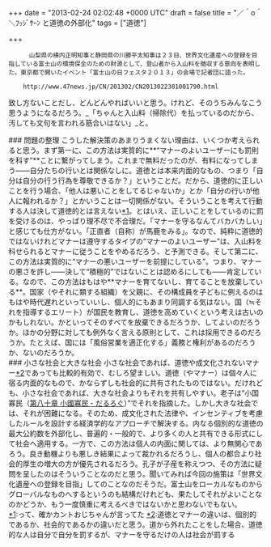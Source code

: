 
+++
date = "2013-02-24 02:02:48 +0000 UTC"
draft = false
title = "／＾o＾＼ﾌｯｼﾞｻｰﾝ と道徳の外部化"
tags = ["道徳"]

+++
>
        　山梨県の横内正明知事と静岡県の川勝平太知事は２３日、世界文化遺産への登録を目指している富士山の環境保全のための財源として、登山者から入山料を徴収する意向を表明した。東京都で開いたイベント「富士山の日フェスタ２０１３」の会場で記者団に語った。

        http://www.47news.jp/CN/201302/CN2013022301001790.html
    
致し方ないことだし、どんどんやればいいと思う。けれど、そのうちみんなこう思うようになるだろう。_「ちゃんと入山料（掃除代）を払っているのだから、汚しても文句を言われる筋合いはない」_と。

<div class="section">
    ### 問題の整理
    こうした解決策のあまりうまくない理由は、いくつか考えられると思う。まず第一に、この方法は実質的に**“マナーのよいユーザーにも罰則を科す”**ことに繋がってしまう。これまで無料だったのが、有料になってしまう――自分たちの行いとは関係なしに。道徳とは本来内面的なもの、つまり「自分は自分の行う行為を尊敬できるか？」ということだ。だから、道徳的に正しいことを行う場合、「他人は悪いことをしてるじゃないか」とか「自分の行いが他人に報われるか？」とかいうことは一切関係がない。そういうことを考えて行動する人は決して道徳的とは言えない<a href="#f-701ddd5b" name="fn-701ddd5b" title="って、確かカントおじちゃんが言ってた">*1</a>。とはいえ、正しいことをしているのに罰を受けるのは、やっぱり理不尽で不合理だ。「マナーを守るなんてバカバカしい」と感じても仕方がない。「正直者（自称）が馬鹿をみる」。なので、純粋に道徳的ではないけれどマナーは遵守するタイプの“マナーのよいユーザー”は、入山料を科せられるとマナーに従うことをやめるだろう、と予測できる。そして第二に、この方法は実質的に“マナーの悪いユーザーを前提にしている”。つまり、マナーの悪さを許し――決して“積極的”ではないことは認めるにしても――肯定している。なので、この方法はもはや**マナーを育てないし、育てることを放棄している**。国家（やそれに類する組織）を父親に、その構成員を子どもに例えるのはもはや時代遅れといっていいし、個人的にもあまり同調する気はない。国（≒それを指導するエリート）が国民を教育し、道徳を高めていくという考えは古いのかもしれない。かといってそのすべてを放棄できるだろうか、してよいのだろうか。ほかの分野に対しても例外なく言える原則として、これは採用できるのだろうか。たとえば、国には「風俗営業を適正化する」義務と権利があるのだろうか、ないのだろうか。

</div>
<div class="section">
    ### 小さな社会と大きな社会
    小さな社会であれば、道徳や成文化されないマナー<a href="#f-c87a3ccd" name="fn-c87a3ccd" title="道徳とマナーの違いは、個別的であるか、社会的であるかの違いだと思う。道から外れたことをした場合、道徳的な人は自分で自分を罰するが、マナーを守るだけの人は社会が罰する">*2</a>であっても比較的有効で、むしろ望ましい。道徳（やマナー）は個々人に宿る内面的なもので、かならずしも社会的に共有されたものではない。だけれども、小さな社会であれば、大きな社会よりもそれを共有しやすい。老子は“小国寡民（<a href="https://blog.daruyanagi.jp/entry/2012/06/19/052908">第八十章 小國寡民 - だるろぐ</a>）”でそれを指摘した。しかし大きな社会では、それが困難になる。そのため、成文化された法律や、インセンティブを考慮したルールを設計する経済学的なアプローチで解決する。内なる個別的な道徳の最大公約数を外部化し、普遍的・一般的で、より多くの人と共有できる形式にして社会へ適用する。一方で、この方法は個人の内面に関しては、より無関心であろう。良き動機よりも悪しき結果によって裁かれるだろうし、個人の都合より社会的厚生の増大の方が優先されるだろう。孔子が子産を称えつつ、その方法に疑問を呈したのはそういうことなのだと思う。聞いてみれば今回の施策は「世界文化遺産への登録を目指」してのことなのだそうだ。富士山をローカルなものからグローバルなものへするというのも結構だけれども、果たしてそれがよいことなのかどうか、もう一度慎重に考えるべきではないかと思わないでもない。

</div><div class="footnote">
<a href="#fn-701ddd5b" name="f-701ddd5b" class="footnote-number">*1</a><span class="footnote-delimiter">:</span><span class="footnote-text">って、確かカントおじちゃんが言ってた</span>
<a href="#fn-c87a3ccd" name="f-c87a3ccd" class="footnote-number">*2</a><span class="footnote-delimiter">:</span><span class="footnote-text">道徳とマナーの違いは、個別的であるか、社会的であるかの違いだと思う。道から外れたことをした場合、道徳的な人は自分で自分を罰するが、マナーを守るだけの人は社会が罰する</span>
</div>

